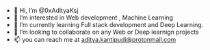 - 👋 Hi, I’m @0xAdityaKsj
- 👀 I’m interested in Web development , Machine Learning 
- 🌱 I’m currently learning Full stack development and Deep Learning.
- 💞️ I’m looking to collaborate on any Web or Deep learnign projects 
- 📫 you can reach me at aditya.kantipudi@protonmail.com

<!---
0xAdityaKsj/0xAdityaKsj is a ✨ special ✨ repository because its `README.md` (this file) appears on your GitHub profile.
You can click the Preview link to take a look at your changes.
--->
